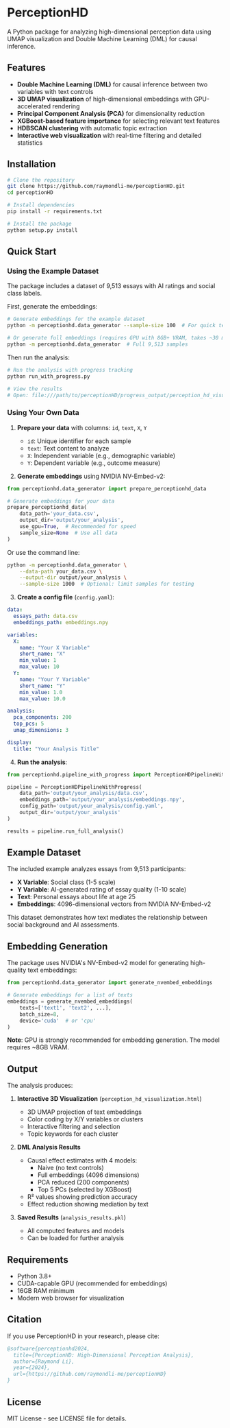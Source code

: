 # PerceptionHD

A Python package for analyzing high-dimensional perception data using UMAP visualization and Double Machine Learning (DML) for causal inference.

## Features

- **Double Machine Learning (DML)** for causal inference between two variables with text controls
- **3D UMAP visualization** of high-dimensional embeddings with GPU-accelerated rendering
- **Principal Component Analysis (PCA)** for dimensionality reduction
- **XGBoost-based feature importance** for selecting relevant text features
- **HDBSCAN clustering** with automatic topic extraction
- **Interactive web visualization** with real-time filtering and detailed statistics

## Installation

```bash
# Clone the repository
git clone https://github.com/raymondli-me/perceptionHD.git
cd perceptionHD

# Install dependencies
pip install -r requirements.txt

# Install the package
python setup.py install
```

## Quick Start

### Using the Example Dataset

The package includes a dataset of 9,513 essays with AI ratings and social class labels.

First, generate the embeddings:

```bash
# Generate embeddings for the example dataset
python -m perceptionhd.data_generator --sample-size 100  # For quick testing with 100 samples

# Or generate full embeddings (requires GPU with 8GB+ VRAM, takes ~30 minutes)
python -m perceptionhd.data_generator  # Full 9,513 samples
```

Then run the analysis:

```bash
# Run the analysis with progress tracking
python run_with_progress.py

# View the results
# Open: file:///path/to/perceptionHD/progress_output/perception_hd_visualization.html
```

### Using Your Own Data

1. **Prepare your data** with columns: `id`, `text`, `X`, `Y`
   - `id`: Unique identifier for each sample
   - `text`: Text content to analyze
   - `X`: Independent variable (e.g., demographic variable)
   - `Y`: Dependent variable (e.g., outcome measure)

2. **Generate embeddings** using NVIDIA NV-Embed-v2:

```python
from perceptionhd.data_generator import prepare_perceptionhd_data

# Generate embeddings for your data
prepare_perceptionhd_data(
    data_path='your_data.csv',
    output_dir='output/your_analysis',
    use_gpu=True,  # Recommended for speed
    sample_size=None  # Use all data
)
```

Or use the command line:

```bash
python -m perceptionhd.data_generator \
    --data-path your_data.csv \
    --output-dir output/your_analysis \
    --sample-size 1000  # Optional: limit samples for testing
```

3. **Create a config file** (`config.yaml`):

```yaml
data:
  essays_path: data.csv
  embeddings_path: embeddings.npy

variables:
  X:
    name: "Your X Variable"
    short_name: "X"
    min_value: 1
    max_value: 10
  Y:
    name: "Your Y Variable"
    short_name: "Y"
    min_value: 1.0
    max_value: 10.0

analysis:
  pca_components: 200
  top_pcs: 5
  umap_dimensions: 3

display:
  title: "Your Analysis Title"
```

4. **Run the analysis**:

```python
from perceptionhd.pipeline_with_progress import PerceptionHDPipelineWithProgress

pipeline = PerceptionHDPipelineWithProgress(
    data_path='output/your_analysis/data.csv',
    embeddings_path='output/your_analysis/embeddings.npy',
    config_path='output/your_analysis/config.yaml',
    output_dir='output/your_analysis'
)

results = pipeline.run_full_analysis()
```

## Example Dataset

The included example analyzes essays from 9,513 participants:
- **X Variable**: Social class (1-5 scale)
- **Y Variable**: AI-generated rating of essay quality (1-10 scale)
- **Text**: Personal essays about life at age 25
- **Embeddings**: 4096-dimensional vectors from NVIDIA NV-Embed-v2

This dataset demonstrates how text mediates the relationship between social background and AI assessments.

## Embedding Generation

The package uses NVIDIA's NV-Embed-v2 model for generating high-quality text embeddings:

```python
from perceptionhd.data_generator import generate_nvembed_embeddings

# Generate embeddings for a list of texts
embeddings = generate_nvembed_embeddings(
    texts=['text1', 'text2', ...],
    batch_size=8,
    device='cuda'  # or 'cpu'
)
```

**Note**: GPU is strongly recommended for embedding generation. The model requires ~8GB VRAM.

## Output

The analysis produces:
1. **Interactive 3D Visualization** (`perception_hd_visualization.html`)
   - 3D UMAP projection of text embeddings
   - Color coding by X/Y variables or clusters
   - Interactive filtering and selection
   - Topic keywords for each cluster

2. **DML Analysis Results**
   - Causal effect estimates with 4 models:
     - Naive (no text controls)
     - Full embeddings (4096 dimensions)
     - PCA reduced (200 components)
     - Top 5 PCs (selected by XGBoost)
   - R² values showing prediction accuracy
   - Effect reduction showing mediation by text

3. **Saved Results** (`analysis_results.pkl`)
   - All computed features and models
   - Can be loaded for further analysis

## Requirements

- Python 3.8+
- CUDA-capable GPU (recommended for embeddings)
- 16GB RAM minimum
- Modern web browser for visualization

## Citation

If you use PerceptionHD in your research, please cite:

```bibtex
@software{perceptionhd2024,
  title={PerceptionHD: High-Dimensional Perception Analysis},
  author={Raymond Li},
  year={2024},
  url={https://github.com/raymondli-me/perceptionHD}
}
```

## License

MIT License - see LICENSE file for details.